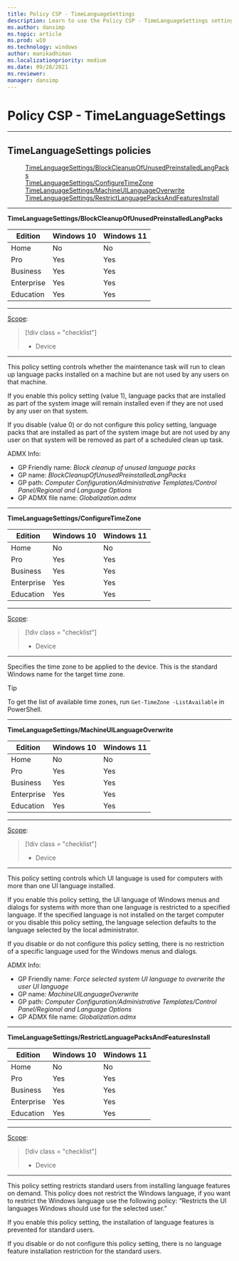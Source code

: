 ```yaml
---
title: Policy CSP - TimeLanguageSettings
description: Learn to use the Policy CSP - TimeLanguageSettings setting to specify the time zone to be applied to the device.
ms.author: dansimp
ms.topic: article
ms.prod: w10
ms.technology: windows
author: manikadhiman
ms.localizationpriority: medium
ms.date: 09/28/2021
ms.reviewer: 
manager: dansimp
---
```


# Policy CSP - TimeLanguageSettings



<hr/>

<!--Policies-->
## TimeLanguageSettings policies  

<dl>
  <dd>
    <a href="#timelanguagesettings-blockcleanupofunusedpreinstalledlangpacks">TimeLanguageSettings/BlockCleanupOfUnusedPreinstalledLangPacks</a>
  </dd>
  <dd>
    <a href="#timelanguagesettings-configuretimezone">TimeLanguageSettings/ConfigureTimeZone</a>
  </dd>
  <dd>
    <a href="#timelanguagesettings-machineuilanguageoverwrite">TimeLanguageSettings/MachineUILanguageOverwrite</a>
  </dd>
  <dd>
    <a href="#timelanguagesettings-restrictlanguagepacksandfeaturesinstall">TimeLanguageSettings/RestrictLanguagePacksAndFeaturesInstall</a>
  </dd>
</dl>


<hr/>

<!--Policy-->
<a href="" id="timelanguagesettings-blockcleanupofunusedpreinstalledlangpacks"></a>**TimeLanguageSettings/BlockCleanupOfUnusedPreinstalledLangPacks**  

<!--SupportedSKUs-->

|Edition|Windows 10|Windows 11|
|--- |--- |--- |
|Home|No|No|
|Pro|Yes|Yes|
|Business|Yes|Yes|
|Enterprise|Yes|Yes|
|Education|Yes|Yes|

<!--/SupportedSKUs-->
<hr/>

<!--Scope-->
[Scope](./policy-configuration-service-provider.md#policy-scope):

> [!div class = "checklist"]
> * Device

<hr/>

<!--/Scope-->
<!--Description-->
This policy setting controls whether the maintenance task will run to clean up language packs installed on a machine but are not used by any users on that machine.

If you enable this policy setting (value 1), language packs that are installed as part of the system image will remain installed even if they are not used by any user on that system.

If you disable (value 0) or do not configure this policy setting, language packs that are installed as part of the system image but are not used by any user on that system will be removed as part of a scheduled clean up task.

<!--/Description-->
<!--SupportedValues-->

<!--/SupportedValues-->
<!--ADMXMapped-->
ADMX Info:  
-   GP Friendly name: *Block cleanup of unused language packs*
-   GP name: *BlockCleanupOfUnusedPreinstalledLangPacks*
-   GP path: *Computer Configuration/Administrative Templates/Control Panel/Regional and Language Options*
-   GP ADMX file name: *Globalization.admx*

<!--/ADMXMapped-->
<!--Example-->

<!--/Example-->
<!--Validation-->

<!--/Validation-->
<!--/Policy-->

<hr/>

<!--Policy-->
<a href="" id="timelanguagesettings-configuretimezone"></a>**TimeLanguageSettings/ConfigureTimeZone**  

<!--SupportedSKUs-->

|Edition|Windows 10|Windows 11|
|--- |--- |--- |
|Home|No|No|
|Pro|Yes|Yes|
|Business|Yes|Yes|
|Enterprise|Yes|Yes|
|Education|Yes|Yes|

<!--/SupportedSKUs-->
<hr/>

<!--Scope-->
[Scope](./policy-configuration-service-provider.md#policy-scope):

> [!div class = "checklist"]
> * Device

<hr/>

<!--/Scope-->
<!--Description-->
Specifies the time zone to be applied to the device. This is the standard Windows name for the target time zone.

> [!TIP]
> To get the list of available time zones, run `Get-TimeZone -ListAvailable` in PowerShell.

<!--/Description-->
<!--SupportedValues-->

<!--/SupportedValues-->
<!--Example-->

<!--/Example-->
<!--Validation-->

<!--/Validation-->
<!--/Policy-->
<hr/>

<!--Policy-->
<a href="" id="timelanguagesettings-machineuilanguageoverwrite"></a>**TimeLanguageSettings/MachineUILanguageOverwrite**  

<!--SupportedSKUs-->

|Edition|Windows 10|Windows 11|
|--- |--- |--- |
|Home|No|No|
|Pro|Yes|Yes|
|Business|Yes|Yes|
|Enterprise|Yes|Yes|
|Education|Yes|Yes|

<!--/SupportedSKUs-->
<hr/>

<!--Scope-->
[Scope](./policy-configuration-service-provider.md#policy-scope):

> [!div class = "checklist"]
> * Device

<hr/>

<!--/Scope-->
<!--Description-->
This policy setting controls which UI language is used for computers with more than one UI language installed.

If you enable this policy setting, the UI language of Windows menus and dialogs for systems with more than one language is restricted to a specified language. If the specified language is not installed on the target computer or you disable this policy setting, the language selection defaults to the language selected by the local administrator.

If you disable or do not configure this policy setting, there is no restriction of a specific language used for the Windows menus and dialogs.

<!--/Description-->
<!--SupportedValues-->

<!--/SupportedValues-->
<!--ADMXMapped-->
ADMX Info:  
-   GP Friendly name: *Force selected system UI language to overwrite the user UI language*
-   GP name: *MachineUILanguageOverwrite*
-   GP path: *Computer Configuration/Administrative Templates/Control Panel/Regional and Language Options*
-   GP ADMX file name: *Globalization.admx*

<!--/ADMXMapped-->
<!--Example-->

<!--/Example-->
<!--Validation-->

<!--/Validation-->
<!--/Policy-->

<hr/>

<!--Policy-->
<a href="" id="timelanguagesettings-restrictlanguagepacksandfeaturesinstall"></a>**TimeLanguageSettings/RestrictLanguagePacksAndFeaturesInstall**  

<!--SupportedSKUs-->

|Edition|Windows 10|Windows 11|
|--- |--- |--- |
|Home|No|No|
|Pro|Yes|Yes|
|Business|Yes|Yes|
|Enterprise|Yes|Yes|
|Education|Yes|Yes|

<!--/SupportedSKUs-->
<hr/>

<!--Scope-->
[Scope](./policy-configuration-service-provider.md#policy-scope):

> [!div class = "checklist"]
> * Device

<hr/>

<!--/Scope-->
<!--Description-->
This policy setting restricts standard users from installing language features on demand. This policy does not restrict the Windows language, if you want to restrict the Windows language use the following policy: “Restricts the UI languages Windows should use for the selected user.”  

If you enable this policy setting, the installation of language features is prevented for standard users.  

If you disable or do not configure this policy setting, there is no language feature installation restriction for the standard users.

<!--/Description-->
<!--SupportedValues-->

<!--/SupportedValues-->
<!--Example-->

<!--/Example-->
<!--Validation-->

<!--/Validation-->
<!--/Policy-->

<!--/Policies-->

